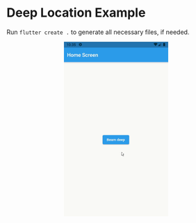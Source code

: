 # Deep Location Example

Run `flutter create .` to generate all necessary files, if needed.

<p align="center">
<img src="https://raw.githubusercontent.com/slovnicki/beamer_examples/master/deep_location/example-deep-location.gif" alt="example-books" width="240">